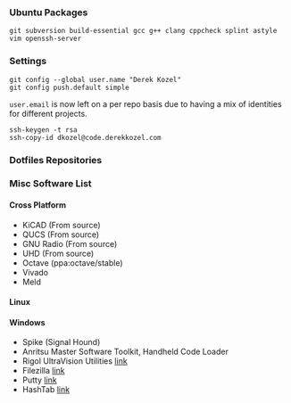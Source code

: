 ### Ubuntu Packages
```
git subversion build-essential gcc g++ clang cppcheck splint astyle vim openssh-server
```

### Settings
```
git config --global user.name "Derek Kozel"
git config push.default simple
```

`user.email` is now left on a per repo basis due to having a mix of identities for different projects.

```
ssh-keygen -t rsa
ssh-copy-id dkozel@code.derekkozel.com 
```

### Dotfiles Repositories

### Misc Software List

#### Cross Platform

* KiCAD (From source)
* QUCS (From source)
* GNU Radio (From source)
* UHD (From source)
* Octave (ppa:octave/stable)
* Vivado
* Meld

#### Linux


#### Windows
* Spike (Signal Hound)
* Anritsu Master Software Toolkit, Handheld Code Loader
* Rigol UltraVision Utilities [link](http://www.eevblog.com/forum/projects/software-tips-and-tricks-for-rigol-ds200040006000-ultravision-dsos/)
* Filezilla [link](https://filezilla-project.org/)
* Putty [link](http://www.chiark.greenend.org.uk/~sgtatham/putty/)
* HashTab [link](http://implbits.com/products/hashtab/)